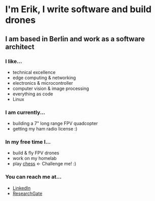 # I'm Erik, I write software and build drones
## I am based in Berlin and work as a software architect

### I like...
- technical excellence
- edge computing & networking
- electronics & microcontroller
- computer vision & image processing
- everything as code
- Linux

### I am currently...
- building a 7" long range FPV quadcopter
- getting my ham radio license :)

### In my free time I...
- build & fly FPV drones
- work on my homelab
- play [chess](https://www.chess.com/member/erikbln) <- Challenge me! :) 

### You can reach me at...
- [LinkedIn](https://www.linkedin.com/in/eriklautenschlaeger/)
- [ResearchGate](https://www.researchgate.net/profile/Erik-Lautenschlaeger)
